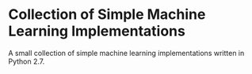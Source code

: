 Collection of Simple Machine Learning Implementations
=======================

A small collection of simple machine learning implementations written
in Python 2.7. 
